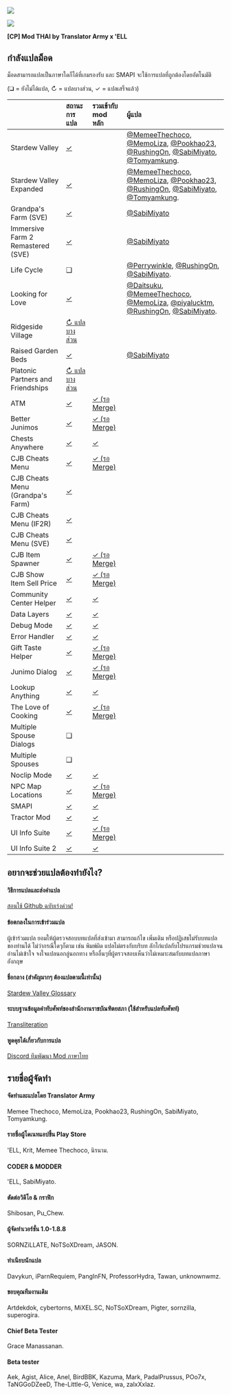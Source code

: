 ![](https://cdn.discordapp.com/emojis/586947531586535425.gif?v=1)

![](https://cdn.akamai.steamstatic.com/steamcommunity/public/images/clans/11170746/3ef23c9138df24e797373b11d432bd6799fba0e7.png)

**[CP] Mod THAI by Translator Army x 'ELL**

## กำลังแปลม็อด
ม็อดสามารถแปลเป็นภาษาใดก็ได้ที่เกมรองรับ และ SMAPI จะใช้การแปลที่ถูกต้องโดยอัตโนมัติ

(❑ = ยังไม่ได้แปล, ↻ = แปลบางส่วน, ✓ = แปลเสร็จแล้ว)

&nbsp;                            | สถานะการแปล                                                    | รวมเข้ากับ mod หลัก                                                           | ผู้แปล
--------------------------------- | :------------------------------------------------------------- | :------------------------------------------------------------------------- | :------------------------------------------------------------------------
Stardew Valley                    | [✓](StardewValley/)                                            |                                                                            | [@MemeeThechoco](https://github.com/MemeeThechoco), [@MemoLiza](https://github.com/MemoLiza), [@Pookhao23](https://github.com/Poopoo2002), [@RushingOn](https://github.com/RushingOn), [@SabiMiyato](https://github.com/SabiMiyato), [@Tomyamkung](https://github.com/Hipster1707).
Stardew Valley Expanded           | [✓](StardewValleyExpanded/Stardew%20Valley%20Expanded/)        |                                                                            | [@MemeeThechoco](https://github.com/MemeeThechoco), [@MemoLiza](https://github.com/MemoLiza), [@Pookhao23](https://github.com/Poopoo2002), [@RushingOn](https://github.com/RushingOn), [@SabiMiyato](https://github.com/SabiMiyato), [@Tomyamkung](https://github.com/Hipster1707).
Grandpa's Farm (SVE)              | [✓](StardewValleyExpanded/Grandpa's%20Farm/)                   |                                                                            | [@SabiMiyato](https://github.com/SabiMiyato)
Immersive Farm 2 Remastered (SVE) | [✓](StardewValleyExpanded/Immersive%20Farm%202%20Remastered/)  |                                                                            | [@SabiMiyato](https://github.com/SabiMiyato)
Life Cycle                        | ❑                                                              |                                                                            | [@Perrywinkle](https://github.com/xPerrywinkle), [@RushingOn](https://github.com/RushingOn), [@SabiMiyato](https://github.com/SabiMiyato).
Looking for Love                  | [✓]([CP]%20Looking%20for%20Love/)                              |                                                                            | [@Daitsuku](https://github.com/Daitsuku), [@MemeeThechoco](https://github.com/MemeeThechoco), [@MemoLiza](https://github.com/MemoLiza), [@piyalucktm](https://github.com/piyalucktm), [@RushingOn](https://github.com/RushingOn), [@SabiMiyato](https://github.com/SabiMiyato).
Ridgeside Village                 | [↻ แปลบางส่วน](Ridgeside%20Village/)                            |
Raised Garden Beds                | [✓]([CP]%20RaisedGardenBeds%20-%20THAI/)                       |                                                                            | [@SabiMiyato](https://github.com/SabiMiyato)
Platonic Partners and Friendships | [↻ แปลบางส่วน]([CP]%20Platonic%20Partners%20and%20Friendships/) |
ATM                               | [✓](ATM/i18n/th.json)                                          | [✓ (รอ Merge)](https://github.com/Platonymous/Stardew-Valley-Mods/pull/121)
Better Junimos                    | [✓](BetterJunimos/i18n/th.json)                                | [✓ (รอ Merge)](https://github.com/hawkfalcon/Stardew-Mods/pull/12)
Chests Anywhere                   | [✓](ChestsAnywhere/i18n/th.json)                               | [✓](https://www.nexusmods.com/stardewvalley/mods/518)
CJB Cheats Menu                   | [✓](CJBCheatsMenu/i18n/th.json)                                | [✓ (รอ Merge)](https://github.com/CJBok/SDV-Mods/pull/159)
CJB Cheats Menu (Grandpa's Farm)  | [✓](CJBCheatsMenu_GrandpasFarm/i18n/th.json)                   |
CJB Cheats Menu (IF2R)            | [✓](CJBCheatsMenu_IF2R/i18n/th.json)                           |
CJB Cheats Menu (SVE)             | [✓](CJBCheatsMenu_SVE/i18n/th.json)                            |
CJB Item Spawner                  | [✓](CJBItemSpawner/i18n/th.json)                               | [✓ (รอ Merge)](https://github.com/CJBok/SDV-Mods/pull/159)
CJB Show Item Sell Price          | [✓](CJBShowItemSellPrice/i18n/th.json)                         | [✓ (รอ Merge)](https://github.com/CJBok/SDV-Mods/pull/159)
Community Center Helper           | [✓](CommunityCenterHelper/i18n/th.json)                        | [✓](https://www.nexusmods.com/stardewvalley/mods/6893)
Data Layers                       | [✓](DataLayers/i18n/th.json)                                   | [✓](https://www.nexusmods.com/stardewvalley/mods/1691)
Debug Mode                        | [✓](DebugMode/i18n/th.json)                                    | [✓](https://www.nexusmods.com/stardewvalley/mods/679)
Error Handler                     | [✓](ErrorHandler/i18n/th.json)                                 | [✓](https://smapi.io/)
Gift Taste Helper                 | [✓](GiftTasteHelper/i18n/th.json)                              | [✓ (รอ Merge)](https://github.com/tstaples/GiftTasteHelper/pull/24)
Junimo Dialog                     | [✓](JunimoDialog/i18n/th.json)                                 | [✓ (รอ Merge)](https://github.com/ceruleandeep/CeruleanStardewMods/pull/1)
Lookup Anything                   | [✓](LookupAnything/i18n/th.json)                               | [✓](https://www.nexusmods.com/stardewvalley/mods/541)
The Love of Cooking               | [✓](LoveOfCooking/i18n/th.json)                                | [✓ (รอ Merge)](https://github.com/b-b-blueberry/CooksAssistant/pull/4)
Multiple Spouse Dialogs           | ❑                                                              |
Multiple Spouses                  | ❑                                                              |
Noclip Mode                       | [✓](NoclipMode/i18n/th.json)                                   | [✓](https://www.nexusmods.com/stardewvalley/mods/3900)
NPC Map Locations                 | [✓](NPCMapLocations/i18n/th.json)                              | [✓ (รอ Merge)](https://github.com/bouhm/stardew-valley-mods/pull/82)
SMAPI                             | [✓](smapi-internal/i18n/th.json)                               | [✓](https://smapi.io/)
Tractor Mod                       | [✓](TractorMod/i18n/th.json)                                   | [✓](https://www.nexusmods.com/stardewvalley/mods/1401)
UI Info Suite                     | [✓](UI%20Info%20Suite/i18n/th.json)                            | [✓ (รอ Merge)](https://github.com/cdaragorn/Ui-Info-Suite/pull/79)
UI Info Suite 2                   | [✓](UIInfoSuite2/i18n/th.json)                                 | [✓](https://github.com/Annosz/UIInfoSuite2/releases)

## อยากจะช่วยแปลต้องทำยังไง?

#### วิธีการแปลและส่งคำแปล
[สอนใช้ Github ฉบับเร่งด่วน!](https://www.youtube.com/watch?v=e39kzyoK-RQ)

#### ข้อตกลงในการเข้าร่วมแปล
ผู้เข้าร่วมแปล ยอมให้ผู้ตรวจสอบบทแปลที่ส่งเข้ามา สามารถแก้ไข เพิ่มเติม หรือปฏิเสธไม่รับบทแปลของท่านได้ ไม่ว่ากรณีใดๆก็ตาม เช่น พิมพ์ผิด แปลไม่ตรงกับบริบท ลักไก่แปลกับโปรแกรมช่วยแปลจนอ่านไม่เข้าใจ จงใจแปลนอกลู่นอกทาง หรืออื่นๆที่ผู้ตรวจสอบเห็นว่าไม่เหมาะสมกับบทแปลภาษาอังกฤษ

#### ชื่อกลาง (สำคัญมากๆ ต้องแปลตามนี้เท่านั้น)
[Stardew Valley Glossary](https://docs.google.com/spreadsheets/d/1DBdyvEI9XNAWEPpptKmIHfUj0gGdAFzyjHH9oR7U0Zc/edit?usp=sharing)

#### ระบบฐานข้อมูลคำทับศัพท์ของสำนักงานราชบัณฑิตยสภา (ใช้สำหรับแปลทับศัพท์)
[Transliteration](https://transliteration.orst.go.th)

#### พูดคุยได้เกี่ยวกับการแปล
[Discord ทีมพัฒนา Mod ภาษาไทย](https://discordapp.com/invite/TkP42Xm)

## รายชื่อผู้จัดทำ

#### จัดทำและแปลโดย Translator Army
Memee Thechoco, MemoLiza, Pookhao23, RushingOn, SabiMiyato, Tomyamkung.

#### รายชื่อผู้โดเนทแอปขึ้น Play Store
'ELL, Krit, Memee Thechoco, นิรนาม.

#### CODER & MODDER
'ELL, SabiMiyato.

#### ตัดต่อวิดีโอ & กราฟิก
Shibosan, Pu_Chew.

#### ผู้จัดทำเวอร์ชั่น 1.0-1.8.8
SORNZiLLATE, NoTSoXDream, JASON.

#### ทําเนียบนักแปล
Davykun, iParnRequiem, PangInFN, ProfessorHydra, Tawan, unknownwmz.

#### ขอบคุณทีมงานเดิม
Artdekdok, cybertorns, MiXEL.SC, NoTSoXDream, Pigter, sornzilla, superogira.

#### Chief Beta Tester
Grace Manassanan.

#### Beta tester
Aek, Agist, Alice, Anel, BirdBBK, Kazuma, Mark, PadalPrussus, POo7x, TaNGGoDZeeD, The-Little-G, Venice, wa, zalxXxlaz.
